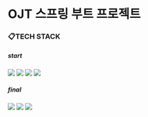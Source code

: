 # OJT 스프링 부트 프로젝트

### 📋TECH STACK  
##### start
<img src="https://img.shields.io/badge/JSP-6DB33F?style=flat-squre&logo=GradleLogo&logoColor=black"/> <img src="https://img.shields.io/badge/HTML5-E34F26?style=flat-squre&logo=GradleLogo&logoColor=black"/> <img src="https://img.shields.io/badge/CSS3-1572B6?style=flat-squre&logo=GradleLogo&logoColor=black"/> <img src="https://img.shields.io/badge/JS-F7DF1E?style=flat-squre&logo=GradleLogo&logoColor=black"/>  
  
##### final
<img src="https://img.shields.io/badge/Spring Boot-6DB33F?style=flat-squre&logo=GradleLogo&logoColor=black"/> <img src="https://img.shields.io/badge/Gradle-022b22?style=flat-squre&logo=GradleLogo&logoColor=white"/> <img src="https://img.shields.io/badge/JPA-b3ad7b?style=flat-squre&logo=GradleLogo&logoColor=white"/>  
